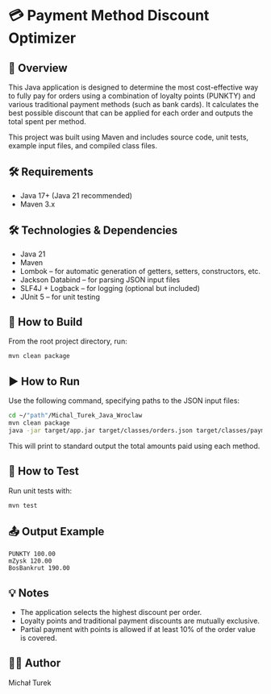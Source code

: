 # 💳 Payment Method Discount Optimizer

## 📘 Overview
This Java application is designed to determine the most cost-effective way to fully pay for orders using a combination of loyalty points (PUNKTY) and various traditional payment methods (such as bank cards). It calculates the best possible discount that can be applied for each order and outputs the total spent per method.

This project was built using Maven and includes source code, unit tests, example input files, and compiled class files.

## 🛠 Requirements
- Java 17+ (Java 21 recommended)
- Maven 3.x

## 🛠️ Technologies & Dependencies

- Java 21
- Maven
- Lombok – for automatic generation of getters, setters, constructors, etc.
- Jackson Databind – for parsing JSON input files
- SLF4J + Logback – for logging (optional but included)
- JUnit 5 – for unit testing

## 🔧 How to Build
From the root project directory, run:
```bash
mvn clean package
```

## ▶️ How to Run
Use the following command, specifying paths to the JSON input files:
```bash
cd ~/"path"/Michal_Turek_Java_Wroclaw
mvn clean package
java -jar target/app.jar target/classes/orders.json target/classes/paymentmethods.json
```

This will print to standard output the total amounts paid using each method.

## 🧪 How to Test
Run unit tests with:
```bash
mvn test
```

## 📤 Output Example
```
PUNKTY 100.00
mZysk 120.00
BosBankrut 190.00
```

## 💡 Notes
- The application selects the highest discount per order.
- Loyalty points and traditional payment discounts are mutually exclusive.
- Partial payment with points is allowed if at least 10% of the order value is covered.

## 👨‍💻 Author
Michał Turek
